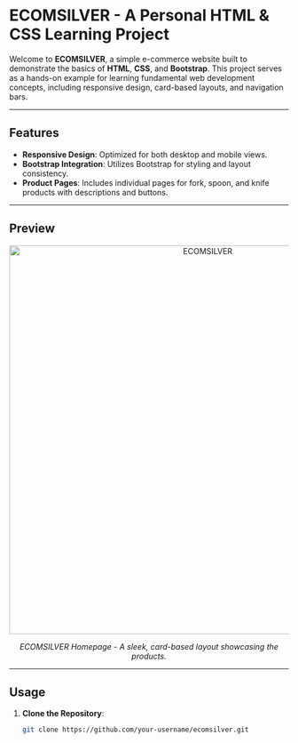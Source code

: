 # ECOMSILVER - A Personal HTML & CSS Learning Project

Welcome to **ECOMSILVER**, a simple e-commerce website built to demonstrate the basics of **HTML**, **CSS**, and **Bootstrap**. This project serves as a hands-on example for learning fundamental web development concepts, including responsive design, card-based layouts, and navigation bars.

---

## Features
- **Responsive Design**: Optimized for both desktop and mobile views.
- **Bootstrap Integration**: Utilizes Bootstrap for styling and layout consistency.
- **Product Pages**: Includes individual pages for fork, spoon, and knife products with descriptions and buttons.

---

## Preview

<p align="center">
  <img src="https://i.ibb.co/9T0gYPM/ECOMSILVER.jpg" alt="ECOMSILVER" width="700">
</p>

<p align="center"><em>ECOMSILVER Homepage - A sleek, card-based layout showcasing the products.</em></p>

---

## Usage
1. **Clone the Repository**:
   ```bash
   git clone https://github.com/your-username/ecomsilver.git
